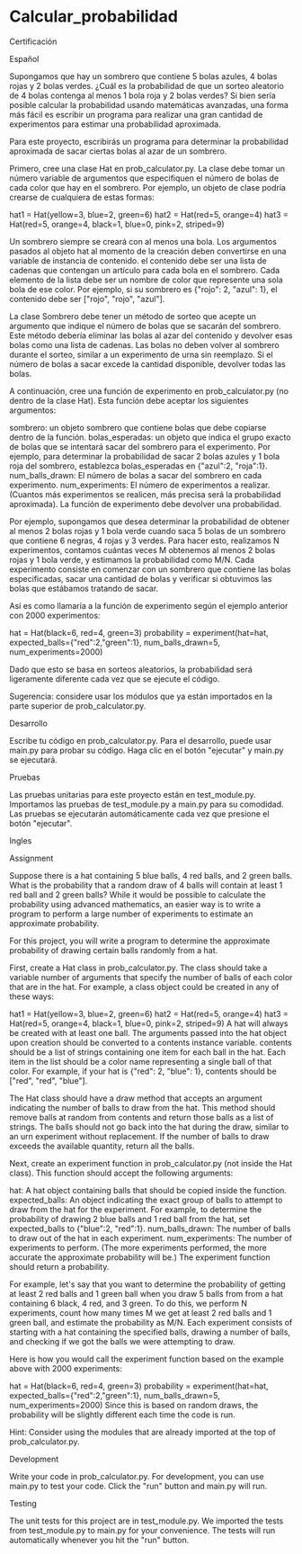 # Calcular_probabilidad
Certificación

Español

Supongamos que hay un sombrero que contiene 5 bolas azules, 4 bolas rojas y 2 bolas verdes. ¿Cuál es la probabilidad de que un sorteo aleatorio de 4 bolas contenga al menos 1 bola roja y 2 bolas verdes? Si bien sería posible calcular la probabilidad usando matemáticas avanzadas, una forma más fácil es escribir un programa para realizar una gran cantidad de experimentos para estimar una probabilidad aproximada.

Para este proyecto, escribirás un programa para determinar la probabilidad aproximada de sacar ciertas bolas al azar de un sombrero.

Primero, cree una clase Hat en prob_calculator.py. La clase debe tomar un número variable de argumentos que especifiquen el número de bolas de cada color que hay en el sombrero. Por ejemplo, un objeto de clase podría crearse de cualquiera de estas formas:

hat1 = Hat(yellow=3, blue=2, green=6)
hat2 = Hat(red=5, orange=4)
hat3 = Hat(red=5, orange=4, black=1, blue=0, pink=2, striped=9)

Un sombrero siempre se creará con al menos una bola. Los argumentos pasados ​​al objeto hat al momento de la creación deben convertirse en una variable de instancia de contenido. el contenido debe ser una lista de cadenas que contengan un artículo para cada bola en el sombrero. Cada elemento de la lista debe ser un nombre de color que represente una sola bola de ese color. Por ejemplo, si su sombrero es {"rojo": 2, "azul": 1}, el contenido debe ser ["rojo", "rojo", "azul"].

La clase Sombrero debe tener un método de sorteo que acepte un argumento que indique el número de bolas que se sacarán del sombrero. Este método debería eliminar las bolas al azar del contenido y devolver esas bolas como una lista de cadenas. Las bolas no deben volver al sombrero durante el sorteo, similar a un experimento de urna sin reemplazo. Si el número de bolas a sacar excede la cantidad disponible, devolver todas las bolas.

A continuación, cree una función de experimento en prob_calculator.py (no dentro de la clase Hat). Esta función debe aceptar los siguientes argumentos:

sombrero: un objeto sombrero que contiene bolas que debe copiarse dentro de la función.
bolas_esperadas: un objeto que indica el grupo exacto de bolas que se intentará sacar del sombrero para el experimento. Por ejemplo, para determinar la probabilidad de sacar 2 bolas azules y 1 bola roja del sombrero, establezca bolas_esperadas en {"azul":2, "roja":1}.
num_balls_drawn: El número de bolas a sacar del sombrero en cada experimento.
num_experiments: El número de experimentos a realizar. (Cuantos más experimentos se realicen, más precisa será la probabilidad aproximada).
La función de experimento debe devolver una probabilidad.

Por ejemplo, supongamos que desea determinar la probabilidad de obtener al menos 2 bolas rojas y 1 bola verde cuando saca 5 bolas de un sombrero que contiene 6 negras, 4 rojas y 3 verdes. Para hacer esto, realizamos N experimentos, contamos cuántas veces M obtenemos al menos 2 bolas rojas y 1 bola verde, y estimamos la probabilidad como M/N. Cada experimento consiste en comenzar con un sombrero que contiene las bolas especificadas, sacar una cantidad de bolas y verificar si obtuvimos las bolas que estábamos tratando de sacar.

Así es como llamaría a la función de experimento según el ejemplo anterior con 2000 experimentos:

hat = Hat(black=6, red=4, green=3)
probability = experiment(hat=hat, 
                  expected_balls={"red":2,"green":1},
                  num_balls_drawn=5,
                  num_experiments=2000)
                  
Dado que esto se basa en sorteos aleatorios, la probabilidad será ligeramente diferente cada vez que se ejecute el código.

Sugerencia: considere usar los módulos que ya están importados en la parte superior de prob_calculator.py.

Desarrollo

Escribe tu código en prob_calculator.py. Para el desarrollo, puede usar main.py para probar su código. Haga clic en el botón "ejecutar" y main.py se ejecutará.

Pruebas

Las pruebas unitarias para este proyecto están en test_module.py. Importamos las pruebas de test_module.py a main.py para su comodidad. Las pruebas se ejecutarán automáticamente cada vez que presione el botón "ejecutar".




Ingles

Assignment

Suppose there is a hat containing 5 blue balls, 4 red balls, and 2 green balls. What is the probability that a random draw of 4 balls will contain at least 1 red ball and 2 green balls? While it would be possible to calculate the probability using advanced mathematics, an easier way is to write a program to perform a large number of experiments to estimate an approximate probability.

For this project, you will write a program to determine the approximate probability of drawing certain balls randomly from a hat.

First, create a Hat class in prob_calculator.py. The class should take a variable number of arguments that specify the number of balls of each color that are in the hat. For example, a class object could be created in any of these ways:

hat1 = Hat(yellow=3, blue=2, green=6)
hat2 = Hat(red=5, orange=4)
hat3 = Hat(red=5, orange=4, black=1, blue=0, pink=2, striped=9)
A hat will always be created with at least one ball. The arguments passed into the hat object upon creation should be converted to a contents instance variable. contents should be a list of strings containing one item for each ball in the hat. Each item in the list should be a color name representing a single ball of that color. For example, if your hat is {"red": 2, "blue": 1}, contents should be ["red", "red", "blue"].

The Hat class should have a draw method that accepts an argument indicating the number of balls to draw from the hat. This method should remove balls at random from contents and return those balls as a list of strings. The balls should not go back into the hat during the draw, similar to an urn experiment without replacement. If the number of balls to draw exceeds the available quantity, return all the balls.

Next, create an experiment function in prob_calculator.py (not inside the Hat class). This function should accept the following arguments:

hat: A hat object containing balls that should be copied inside the function.
expected_balls: An object indicating the exact group of balls to attempt to draw from the hat for the experiment. For example, to determine the probability of drawing 2 blue balls and 1 red ball from the hat, set expected_balls to {"blue":2, "red":1}.
num_balls_drawn: The number of balls to draw out of the hat in each experiment.
num_experiments: The number of experiments to perform. (The more experiments performed, the more accurate the approximate probability will be.)
The experiment function should return a probability.

For example, let's say that you want to determine the probability of getting at least 2 red balls and 1 green ball when you draw 5 balls from from a hat containing 6 black, 4 red, and 3 green. To do this, we perform N experiments, count how many times M we get at least 2 red balls and 1 green ball, and estimate the probability as M/N. Each experiment consists of starting with a hat containing the specified balls, drawing a number of balls, and checking if we got the balls we were attempting to draw.

Here is how you would call the experiment function based on the example above with 2000 experiments:

hat = Hat(black=6, red=4, green=3)
probability = experiment(hat=hat, 
                  expected_balls={"red":2,"green":1},
                  num_balls_drawn=5,
                  num_experiments=2000)
Since this is based on random draws, the probability will be slightly different each time the code is run.

Hint: Consider using the modules that are already imported at the top of prob_calculator.py.

Development

Write your code in prob_calculator.py. For development, you can use main.py to test your code. Click the "run" button and main.py will run.

Testing

The unit tests for this project are in test_module.py. We imported the tests from test_module.py to main.py for your convenience. The tests will run automatically whenever you hit the "run" button.

